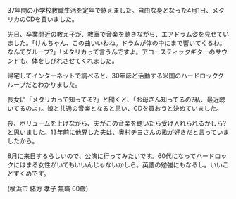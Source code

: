 37年間の小学校教職生活を定年で終えました。自由な身となった4月1日、メタリカのCDを買いました。

先日、卒業間近の教え子が、教室で音楽を聴きながら、エアドラム姿を見せていました。「けんちゃん、この曲いいわね。ドラムが体の中にまで響いてくるわ。なんてグループ?」「メタリカって言うんですよ。アコースティックギターのサウンドも、体をしびれさせてくれました。

帰宅してインターネットで調べると、30年ほど活動する米国のハードロックグループだとわかりました。

長女に「メタリカって知ってる?」と聞くと、「お母さん知ってるの?私、最近聴いてるのよ」。娘と共通の音楽となると思い、CDを買おうと決めていました。

夜、ボリュームを上げながら、夫がこの音楽を聴いたら受け入れられるかしら?と思いました。13年前に他界した夫は、奥村チヨさんの歌が好きだと言っていましたから。

8月に来日するらしいので、公演に行ってみたいです。60代になってハードロックにはまる女性がいてもいいんじゃないかしら。英語の勉強にもなるし。いいことずくめです。

(横浜市 緒方 孝子 無職 60歳)


